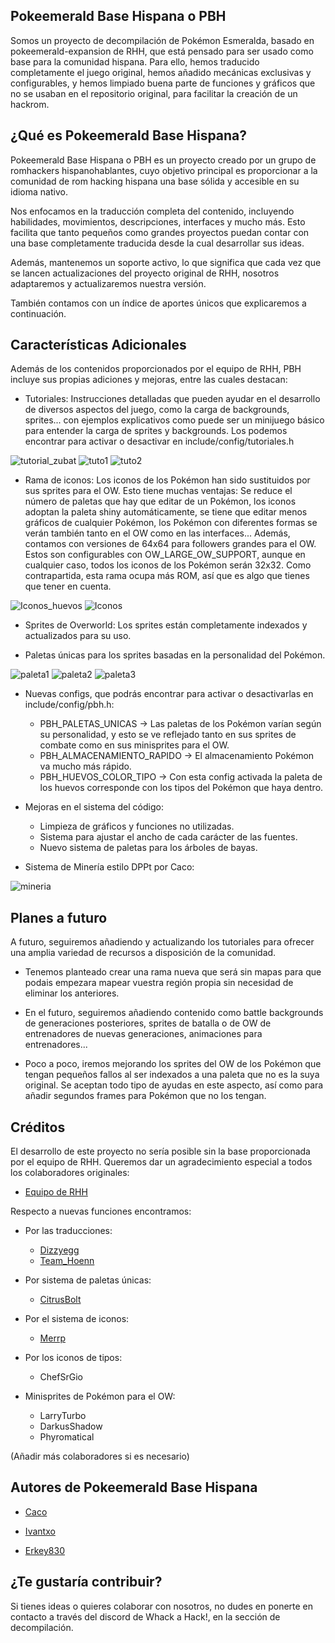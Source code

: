 ## Pokeemerald Base Hispana o PBH
Somos un proyecto de decompilación de Pokémon Esmeralda, basado en pokeemerald-expansion de RHH, que está pensado para ser usado como base para la comunidad hispana. Para ello, hemos traducido completamente el juego original, hemos añadido mecánicas exclusivas y configurables, y hemos limpiado buena parte de funciones y gráficos que no se usaban en el repositorio original, para facilitar la creación de un hackrom.

## ¿Qué es Pokeemerald Base Hispana?
Pokeemerald Base Hispana o PBH es un proyecto creado por un grupo de romhackers hispanohablantes, cuyo objetivo principal es proporcionar a la comunidad de rom hacking hispana una base sólida y accesible en su idioma nativo.

Nos enfocamos en la traducción completa del contenido, incluyendo habilidades, movimientos, descripciones, interfaces y mucho más. Esto facilita que tanto pequeños como grandes proyectos puedan contar con una base completamente traducida desde la cual desarrollar sus ideas.

Además, mantenemos un soporte activo, lo que significa que cada vez que se lancen actualizaciones del proyecto original de RHH, nosotros adaptaremos y actualizaremos nuestra versión.

También contamos con un índice de aportes únicos que explicaremos a continuación.

## Características Adicionales
Además de los contenidos proporcionados por el equipo de RHH, PBH incluye sus propias adiciones y mejoras, entre las cuales destacan:

- Tutoriales: Instrucciones detalladas que pueden ayudar en el desarrollo de diversos aspectos del juego, como la carga de backgrounds, sprites... con ejemplos explicativos como puede ser un minijuego básico para entender la carga de sprites y backgrounds. Los podemos encontrar para activar o desactivar en include/config/tutoriales.h

![tutorial_zubat](https://i.ibb.co/tLzDyyM/imagen-2024-09-30-201320662.png)
![tuto1](https://i.ibb.co/CKVn7WY/imagen-2024-09-30-201410545.png)
![tuto2](https://i.ibb.co/6DR8WLx/imagen-2024-09-30-201514267.png)

- Rama de iconos: Los iconos de los Pokémon han sido sustituidos por sus sprites para el OW. Esto tiene muchas ventajas: Se reduce el número de paletas que hay que editar de un Pokémon, los iconos adoptan la paleta shiny automáticamente, se tiene que editar menos gráficos de cualquier Pokémon, los Pokémon con diferentes formas se verán también tanto en el OW como en las interfaces... Además, contamos con versiones de 64x64 para followers grandes para el OW. Estos son configurables con OW_LARGE_OW_SUPPORT, aunque en cualquier caso, todos los iconos de los Pokémon serán 32x32. Como contrapartida, esta rama ocupa más ROM, así que es algo que tienes que tener en cuenta.

![Iconos_huevos](https://i.ibb.co/dbZ9qsr/imagen-2024-09-30-201211859.png)
![Iconos](https://i.ibb.co/jbM4KPD/imagen-2024-09-30-201132866.png)

- Sprites de Overworld: Los sprites están completamente indexados y actualizados para su uso.

- Paletas únicas para los sprites basadas en la personalidad del Pokémon.

![paleta1](https://i.ibb.co/d5XzKCd/imagen-2024-10-02-230856069.png)
![paleta2](https://i.ibb.co/7JyNVJQ/imagen-2024-10-02-230944120.png)
![paleta3](https://i.ibb.co/RjZ7Gfq/imagen-2024-10-02-231120268.png)

- Nuevas configs, que podrás encontrar para activar o desactivarlas en include/config/pbh.h:
    - PBH_PALETAS_UNICAS -> Las paletas de los Pokémon varían según su personalidad, y esto se ve reflejado tanto en sus sprites de combate como en sus minisprites para el OW.
    - PBH_ALMACENAMIENTO_RAPIDO -> El almacenamiento Pokémon va mucho más rápido.
    - PBH_HUEVOS_COLOR_TIPO -> Con esta config activada la paleta de los huevos corresponde con los tipos del Pokémon que haya dentro.

- Mejoras en el sistema del código:
    - Limpieza de gráficos y funciones no utilizadas.
    - Sistema para ajustar el ancho de cada carácter de las fuentes.
    - Nuevo sistema de paletas para los árboles de bayas.

- Sistema de Minería estilo DPPt por Caco:

![mineria](https://i.ibb.co/1KBmL6G/mineria.gif)


## Planes a futuro
A futuro, seguiremos añadiendo y actualizando los tutoriales para ofrecer una amplia variedad de recursos a disposición de la comunidad.

- Tenemos planteado crear una rama nueva que será sin mapas para que podais empezara  mapear vuestra región propia sin necesidad de eliminar los anteriores.

- En el futuro, seguiremos añadiendo contenido como battle backgrounds de generaciones posteriores, sprites de batalla o de OW de entrenadores de nuevas generaciones, animaciones para entrenadores...

- Poco a poco, iremos mejorando los sprites del OW de los Pokémon que tengan pequeños fallos al ser indexados a una paleta que no es la suya original. Se aceptan todo tipo de ayudas en este aspecto, así como para añadir segundos frames para Pokémon que no los tengan.

## Créditos
El desarrollo de este proyecto no sería posible sin la base proporcionada por el equipo de RHH. Queremos dar un agradecimiento especial a todos los colaboradores originales:

- [Equipo de RHH](https://github.com/rh-hideout/pokeemerald-expansion)

Respecto a nuevas funciones encontramos:

- Por las traducciones:
    - [Dizzyegg](https://github.com/DizzyEggg/pokeemerald/tree/spanish)
    - [Team_Hoenn](https://github.com/Xhyzi/pokeemerald/tree/pokeemerald-expansion-es)

- Por sistema de paletas únicas:
    - [CitrusBolt](https://github.com/citrusbolt)

- Por el sistema de iconos:
    - [Merrp](https://github.com/aarant/pokeemerald)

- Por los iconos de tipos:
    - ChefSrGio

- Minisprites de Pokémon para el OW:
    - LarryTurbo
    - DarkusShadow
    - Phyromatical

(Añadir más colaboradores si es necesario)

## Autores de Pokeemerald Base Hispana
- [Caco](https://whackahack.com/foro/members/caco5400.38304/)

- [Ivantxo](https://whackahack.com/foro/members/ivaantxo.50482/)

- [Erkey830](https://whackahack.com/foro/members/erkey830.48709/)

## ¿Te gustaría contribuir?
Si tienes ideas o quieres colaborar con nosotros, no dudes en ponerte en contacto a través del discord de Whack a Hack!, en la sección de decompilación.
